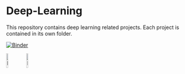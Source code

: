 # Deep-Learning
This repository contains deep learning related projects. Each project is contained in its own folder.

[![Binder](https://mybinder.org/badge_logo.svg)](https://mybinder.org/v2/gh/zendegani/Deep-Learning.git/HEAD)

<p align="left">
  <img src="https://upload.wikimedia.org/wikipedia/commons/9/96/Pytorch_logo.png" alt="PyTorch" width=10% />
  <img src="https://keras.io/img/logo.png" alt="Keras" width=10% />
</p>

